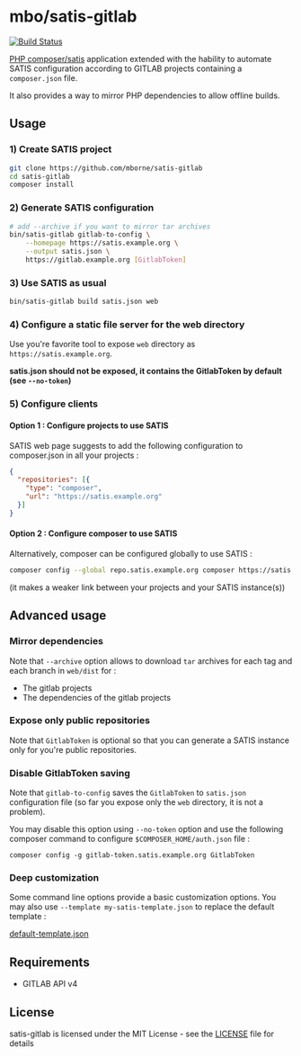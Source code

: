 # mbo/satis-gitlab

[![Build Status](https://travis-ci.org/mborne/satis-gitlab.svg)](https://travis-ci.org/mborne/satis-gitlab)

[PHP composer/satis](https://github.com/composer/satis) application extended with the hability to automate SATIS configuration according to GITLAB projects containing a `composer.json` file.

It also provides a way to mirror PHP dependencies to allow offline builds.

## Usage

### 1) Create SATIS project

```bash
git clone https://github.com/mborne/satis-gitlab
cd satis-gitlab
composer install
```

### 2) Generate SATIS configuration

```bash
# add --archive if you want to mirror tar archives
bin/satis-gitlab gitlab-to-config \
    --homepage https://satis.example.org \
    --output satis.json \
    https://gitlab.example.org [GitlabToken]
```

### 3) Use SATIS as usual

```bash
bin/satis-gitlab build satis.json web
```

### 4) Configure a static file server for the web directory

Use you're favorite tool to expose `web` directory as `https://satis.example.org`.

**satis.json should not be exposed, it contains the GitlabToken by default (see `--no-token`)**

### 5) Configure clients

#### Option 1 : Configure projects to use SATIS

SATIS web page suggests to add the following configuration to composer.json in all your projects :

```json
{
  "repositories": [{
    "type": "composer",
    "url": "https://satis.example.org"
  }]
}
```

#### Option 2 : Configure composer to use SATIS

Alternatively, composer can be configured globally to use SATIS :

```bash
composer config --global repo.satis.example.org composer https://satis.example.org
```

(it makes a weaker link between your projects and your SATIS instance(s))

## Advanced usage

### Mirror dependencies

Note that `--archive` option allows to download `tar` archives for each tag and each branch in `web/dist` for :

* The gitlab projects
* The dependencies of the gitlab projects

### Expose only public repositories

Note that `GitlabToken` is optional so that you can generate a SATIS instance only for you're public repositories.

### Disable GitlabToken saving

Note that `gitlab-to-config` saves the `GitlabToken` to `satis.json` configuration file (so far you expose only the `web` directory, it is not a problem). 

You may disable this option using `--no-token` option and use the following composer command to configure `$COMPOSER_HOME/auth.json` file :

`composer config -g gitlab-token.satis.example.org GitlabToken`

### Deep customization

Some command line options provide a basic customization options. You may also use `--template my-satis-template.json` to replace the default template :

[default-template.json](src/MBO/SatisGitlab/Resources/default-template.json)


## Requirements

* GITLAB API v4

## License

satis-gitlab is licensed under the MIT License - see the [LICENSE](LICENSE) file for details
